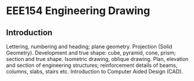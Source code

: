 # EEE154 Engineering Drawing

## Introduction 
Lettering, numbering and heading; plane geometry. Projection (Solid Geometry). Development and true shape: cube, pyramid, cone, prism; section and true shape. Isometric drawing, oblique drawing. Plan, elevation and section of engineering structures; reinforcement details of beams, columns, slabs, stairs etc. Introduction to Computer Aided Design (CAD).
